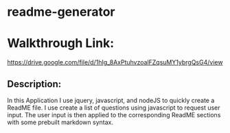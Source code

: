 # readme-generator

# Walkthrough Link: 

https://drive.google.com/file/d/1hIg_8AxPtuhvzoalFZqsuMY1ybrgQsG4/view

## Description: 

In this Application I use jquery, javascript, and nodeJS to quickly create a ReadME file. I use create a list of questions using javascript to request user input. The user input is then applied to the corresponding ReadME sections with some prebuilt markdown syntax.